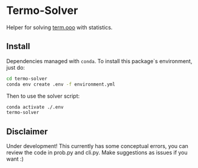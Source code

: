# Termo-Solver

Helper for solving [term.ooo](https://term.ooo) with statistics.

## Install

Dependencies managed with `conda`. To install this package`s environment, just do: 

```bash
cd termo-solver
conda env create .env -f environment.yml
```

Then to use the solver script:

```bash
conda activate ./.env
termo-solver
```

## Disclaimer

Under development!
This currently has some conceptual errors, you can review the code in prob.py and cli.py.
Make suggestions as issues if you want :)
